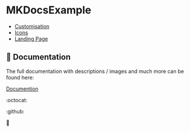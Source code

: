 # MKDocsExample

* [Customisation](https://squidfunk.github.io/mkdocs-material/setup/)
* [Icons](https://squidfunk.github.io/mkdocs-material/reference/icons-emojis/?h=icons)
* [Landing Page](https://github.com/squidfunk/mkdocs-material/issues/1996)

## :book: Documentation

The full documentation with descriptions / images and much more can be found here:

[Documention](https://mflisar.github.io/MKDocsExample/)

:octocat:

:github:

:memo:

